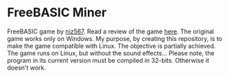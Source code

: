 # FreeBASIC Miner
FreeBASIC game by [niz567](https://freebasic.net/forum/memberlist.php?mode=viewprofile&u=4995). Read a review of the game [here](http://games.freebasic.net/BASICGaming/Issue2/index.html#review1).
The original game works only on Windows. My purpose, by creating this repository, is to make the game compatible with Linux. The objective is partially achieved. The game runs on Linux, but without the sound effects...
Please note, the program in its current version must be compiled in 32-bits. Otherwise it doesn't work.

